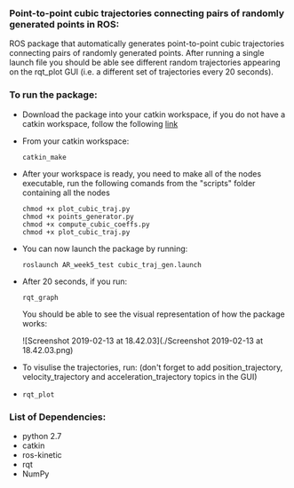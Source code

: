 ### Point-to-point cubic trajectories connecting pairs of randomly generated points in ROS:

ROS package that automatically generates point-to-point cubic trajectories connecting pairs of randomly generated points. After running a single launch file you should be able see different random trajectories appearing on the rqt_plot GUI (i.e. a different set of trajectories every 20 seconds).

### To run the package:

- Download the package into your catkin workspace, if you do not have a catkin workspace, follow the following [link](https://wiki.ros.org/catkin/Tutorials/create_a_workspace)

- From your catkin workspace:

  ```shell
  catkin_make
  ```

- After your workspace is ready, you need to make all of the nodes executable, run the following comands from the "scripts" folder containing all the nodes

  ```shell
  chmod +x plot_cubic_traj.py
  chmod +x points_generator.py
  chmod +x compute_cubic_coeffs.py
  chmod +x plot_cubic_traj.py
  ```

- You can now launch the package by running:

  ```shells
  roslaunch AR_week5_test cubic_traj_gen.launch
  ```

- After 20 seconds, if you run:

  ```
  rqt_graph
  ```

  You should be able to see the visual representation of how the package works:

   ![Screenshot 2019-02-13 at 18.42.03](./Screenshot 2019-02-13 at 18.42.03.png)

- To visulise the trajectories, run: (don't forget to add position_trajectory, velocity_trajectory and acceleration_trajectory topics in the GUI)

- ```
  rqt_plot
  ```

### List of Dependencies:

- python 2.7
- catkin
- ros-kinetic
- rqt
- NumPy